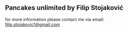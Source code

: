 ## Pancakes unlimited by Filip Stojaković


for more information please contact me via email: [filip.stojakovic1@gmail.com](mailto:filip.stojakovic1@gmail.com?subject=[GitHub]%20Pancakes%20unlimited)